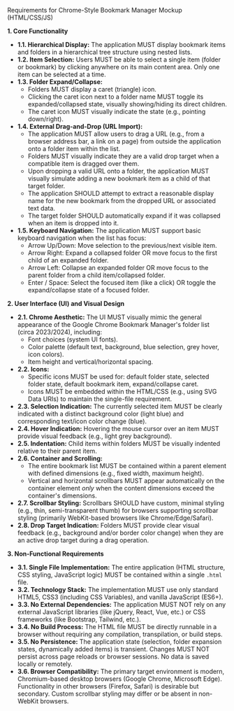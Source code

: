 Requirements for Chrome-Style Bookmark Manager Mockup (HTML/CSS/JS)

**1. Core Functionality**

*   **1.1. Hierarchical Display:** The application MUST display bookmark items and folders in a hierarchical tree structure using nested lists.
*   **1.2. Item Selection:** Users MUST be able to select a single item (folder or bookmark) by clicking anywhere on its main content area. Only one item can be selected at a time.
*   **1.3. Folder Expand/Collapse:**
    *   Folders MUST display a caret (triangle) icon.
    *   Clicking the caret icon next to a folder name MUST toggle its expanded/collapsed state, visually showing/hiding its direct children.
    *   The caret icon MUST visually indicate the state (e.g., pointing down/right).
*   **1.4. External Drag-and-Drop (URL Import):**
    *   The application MUST allow users to drag a URL (e.g., from a browser address bar, a link on a page) from outside the application onto a folder item within the list.
    *   Folders MUST visually indicate they are a valid drop target when a compatible item is dragged over them.
    *   Upon dropping a valid URL onto a folder, the application MUST visually simulate adding a new bookmark item as a child of that target folder.
    *   The application SHOULD attempt to extract a reasonable display name for the new bookmark from the dropped URL or associated text data.
    *   The target folder SHOULD automatically expand if it was collapsed when an item is dropped into it.
*   **1.5. Keyboard Navigation:** The application MUST support basic keyboard navigation when the list has focus:
    *   Arrow Up/Down: Move selection to the previous/next visible item.
    *   Arrow Right: Expand a collapsed folder OR move focus to the first child of an expanded folder.
    *   Arrow Left: Collapse an expanded folder OR move focus to the parent folder from a child item/collapsed folder.
    *   Enter / Space: Select the focused item (like a click) OR toggle the expand/collapse state of a focused folder.

**2. User Interface (UI) and Visual Design**

*   **2.1. Chrome Aesthetic:** The UI MUST visually mimic the general appearance of the Google Chrome Bookmark Manager's folder list (circa 2023/2024), including:
    *   Font choices (system UI fonts).
    *   Color palette (default text, background, blue selection, grey hover, icon colors).
    *   Item height and vertical/horizontal spacing.
*   **2.2. Icons:**
    *   Specific icons MUST be used for: default folder state, selected folder state, default bookmark item, expand/collapse caret.
    *   Icons MUST be embedded within the HTML/CSS (e.g., using SVG Data URIs) to maintain the single-file requirement.
*   **2.3. Selection Indication:** The currently selected item MUST be clearly indicated with a distinct background color (light blue) and corresponding text/icon color change (blue).
*   **2.4. Hover Indication:** Hovering the mouse cursor over an item MUST provide visual feedback (e.g., light grey background).
*   **2.5. Indentation:** Child items within folders MUST be visually indented relative to their parent item.
*   **2.6. Container and Scrolling:**
    *   The entire bookmark list MUST be contained within a parent element with defined dimensions (e.g., fixed width, maximum height).
    *   Vertical and horizontal scrollbars MUST appear automatically on the container element *only* when the content dimensions exceed the container's dimensions.
*   **2.7. Scrollbar Styling:** Scrollbars SHOULD have custom, minimal styling (e.g., thin, semi-transparent thumb) for browsers supporting scrollbar styling (primarily WebKit-based browsers like Chrome/Edge/Safari).
*   **2.8. Drop Target Indication:** Folders MUST provide clear visual feedback (e.g., background and/or border color change) when they are an active drop target during a drag operation.

**3. Non-Functional Requirements**

*   **3.1. Single File Implementation:** The entire application (HTML structure, CSS styling, JavaScript logic) MUST be contained within a single `.html` file.
*   **3.2. Technology Stack:** The implementation MUST use only standard HTML5, CSS3 (including CSS Variables), and vanilla JavaScript (ES6+).
*   **3.3. No External Dependencies:** The application MUST NOT rely on any external JavaScript libraries (like jQuery, React, Vue, etc.) or CSS frameworks (like Bootstrap, Tailwind, etc.).
*   **3.4. No Build Process:** The HTML file MUST be directly runnable in a browser without requiring any compilation, transpilation, or build steps.
*   **3.5. No Persistence:** The application state (selection, folder expansion states, dynamically added items) is transient. Changes MUST NOT persist across page reloads or browser sessions. No data is saved locally or remotely.
*   **3.6. Browser Compatibility:** The primary target environment is modern, Chromium-based desktop browsers (Google Chrome, Microsoft Edge). Functionality in other browsers (Firefox, Safari) is desirable but secondary. Custom scrollbar styling may differ or be absent in non-WebKit browsers.
